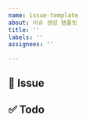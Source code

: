 ```yaml
---
name: issue-template
about: 이슈 생성 템플릿
title: ''
labels: ''
assignees: ''

---
```


## 📌 Issue

## ✅ Todo
